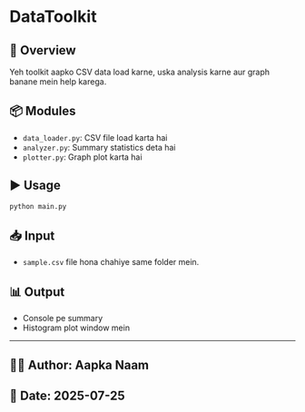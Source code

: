 # DataToolkit

## 🔧 Overview
Yeh toolkit aapko CSV data load karne, uska analysis karne aur graph banane mein help karega.

## 📦 Modules
- `data_loader.py`: CSV file load karta hai
- `analyzer.py`: Summary statistics deta hai
- `plotter.py`: Graph plot karta hai

## ▶️ Usage
```bash
python main.py
```

## 📥 Input
- `sample.csv` file hona chahiye same folder mein.

## 📊 Output
- Console pe summary
- Histogram plot window mein

---

## 🧑‍💻 Author: Aapka Naam
## 📅 Date: 2025-07-25
